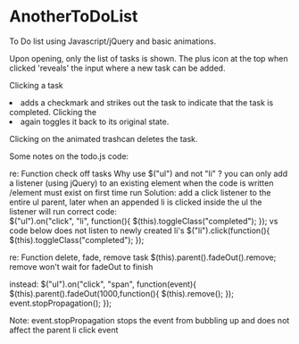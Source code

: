 # AnotherToDoList
To Do list using Javascript/jQuery and basic animations.

Upon opening, only the list of tasks is shown. The plus icon at the top when clicked 'reveals' the input where a new task can be added.

Clicking a task <li> adds a checkmark and strikes out the task to indicate that the task is completed.
Clicking the <li> again toggles it back to its original state.

Clicking on the animated trashcan deletes the task.


Some notes on the todo.js code: 

re: Function check off tasks
Why use $("ul") and not "li" ? 
  you can only add a listener (using jQuery) to an existing element when the code is written /element must exist on first time run
Solution: add a click listener to the entire ul parent, later when an appended li is clicked inside the ul the listener will run
correct code:  
  $("ul").on("click", "li", function(){
	$(this).toggleClass("completed");
  });
    vs
code below does not listen to newly created li's
   $("li").click(function(){
   $(this).toggleClass("completed");
   });

re: Function delete, fade, remove task
  $(this).parent().fadeOut().remove; remove won't wait for fadeOut to finish	
  
  instead:
  $("ul").on("click", "span", function(event){
	$(this).parent().fadeOut(1000,function(){
		$(this).remove();
	});
	event.stopPropagation();
});

  Note: event.stopPropagation stops the event from bubbling up and does not affect the parent li click event
